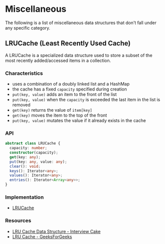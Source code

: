# Miscellaneous

The following is a list of miscellaneous data structures that don't fall under any specific category.

## LRUCache (Least Recently Used Cache)

A LRUCache is a specialized data structure used to store a subset of the most recently added/accessed items in a collection.

### Characteristics
- uses a combination of a doubly linked list and a HashMap
- the cache has a fixed `capacity` specified during creation
- `put(key, value)` adds an item to the front of the list
- `put(key, value)` when the `capacity` is exceeded the last item in the list is removed
- `get(key)` returns the value of `item[key]`
- `get(key)` moves the item to the top of the front
- `put(key, value)` mutates the value if it already exists in the cache

### API

```typescript
abstract class LRUCache {
  capacity: number;
  constructor(capacity);
  get(key: any);
  put(key: any, value: any);
  clear(): void;
  keys(): Iterator<any>;
  values(): Iterator<any>;
  entries(): Iterator<Array<any>>;
}
```

### Implementation

- [LRUCache][]

[LRUCache]: ./MiscDS/LRUCache.md

### Resources

- [LRU Cache Data Structure - Interview Cake][]
- [LRU Cache - GeeksForGeeks][]


[LRU Cache Data Structure - Interview Cake]: https://www.interviewcake.com/concept/java/lru-cache
[LRU Cache - GeeksForGeeks]: https://www.geeksforgeeks.org/lru-cache-implementation/
